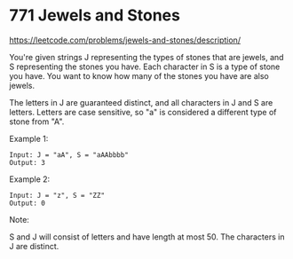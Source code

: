 # 771 Jewels and Stones

<https://leetcode.com/problems/jewels-and-stones/description/>

You're given strings J representing the types of stones that are jewels, and S representing the stones you have.
Each character in S is a type of stone you have.  You want to know how many of the stones you have are also jewels.

The letters in J are guaranteed distinct, and all characters in J and S are letters.
Letters are case sensitive, so "a" is considered a different type of stone from "A".

Example 1:

```text
Input: J = "aA", S = "aAAbbbb"
Output: 3

```

Example 2:

```text
Input: J = "z", S = "ZZ"
Output: 0

```

Note:

S and J will consist of letters and have length at most 50.
The characters in J are distinct.
